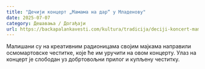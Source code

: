 ```yaml
---
title: "Дечији концерт „Мамама на дар“ у Младенову"
date: 2025-07-07
category: Дешавања / Догађаји
url: https://backapalankavesti.com/kultura/tradicija/deciji-koncert-mamama-na-dar-u-mladenovu/
---
```


Малишани су на креативним радионицама својим мајкама направили осмомартовске честитке, које ће им уручити на овом концерту. Улаз на концерт је слободан уз добртовољни прилог и купљену честитку.
